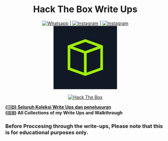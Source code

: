 <h1 align="center"> Hack The Box Write Ups</h1>
<p align="center">
<a href="https://wa.me/6285246827575"><img title="Whatsapp" src="https://img.shields.io/badge/Whatsapp-black.svg?style=for-the-badge&logo=Whatsapp"></a> |
<a href="https://instagram.com/dito.hd"><img title="Instagram" src="https://img.shields.io/badge/Instagram-black.svg?style=for-the-badge&logo=Instagram"></a> |
<a href="https://web.facebook.com/Dito.HD/"><img title="Instagram" src="https://img.shields.io/badge/Facebook-black.svg?style=for-the-badge&logo=Facebook"></a>
<br>
<img src="assets/htb.jpeg" height=200px width=200px>
</p>
<p align="center">
<a href="https://app.hackthebox.com/profile/735191"><img title="Hack The Box" src="https://img.shields.io/badge/Profile-black.svg?style=for-the-badge&logo=hackthebox"></a></p>
<p align="left">
<u><b> (🇮🇩) Seluruh Koleksi Write Ups dan penelusuran </b></u><br><b>(🇬🇧) All Collections of my Write Ups and Walkthrough</b> 
</p>

### Before Proccesing through the write-ups, Please note that this is for educational purposes only.
